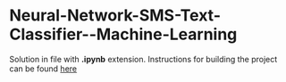 # Neural-Network-SMS-Text-Classifier--Machine-Learning
Solution in file with **.ipynb** extension. Instructions for building the project can be found [here](https://www.freecodecamp.org/learn/machine-learning-with-python/machine-learning-with-python-projects/neural-network-sms-text-classifier)
